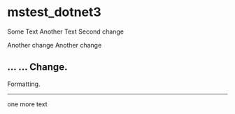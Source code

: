 # mstest_dotnet3


Some Text
Another Text
Second change

Another change
Another change

...
...
Change.
------------------
Formatting.

----------------
one more text

